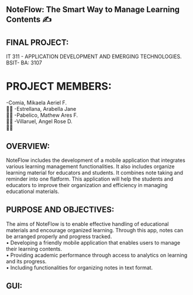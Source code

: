 ## NoteFlow: The Smart Way to Manage Learning Contents ✍️


## FINAL PROJECT: 
IT 311 - APPLICATION DEVELOPMENT AND EMERGING TECHNOLOGIES.<br>
BSIT- BA: 3107<br>

# PROJECT MEMBERS:

  -Comia, Mikaela Aeriel F.<br> 🙋‍♀️
  -Estrellana, Arabella Jane <br> 🙋‍♀️
  -Pabelico, Mathew Ares F. <br> 🙋‍♂️
  -Villaruel, Angel Rose D. <br> 🙋‍♀️

## OVERVIEW:
NoteFlow includes the development of a mobile application that integrates various learning management functionalities. It also includes organize learning material for educators and students. It combines note taking and reminder into one flatform. This application will help the students and educators to improve their organization and efficiency in managing educational materials.<br>


## PURPOSE AND OBJECTIVES:
The aims of NoteFlow is to enable effective handling of educational materials and encourage organized learning. Through this app, notes can be arranged properly and progress tracked.<br>
• Developing a friendly mobile application that enables users to manage their learning contents.<br>
• Providing academic performance through access to analytics on learning and its progress.<br>
• Including functionalities for organizing notes in text format.<br>


## GUI:

